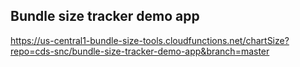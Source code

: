 ## Bundle size tracker demo app

https://us-central1-bundle-size-tools.cloudfunctions.net/chartSize?repo=cds-snc/bundle-size-tracker-demo-app&branch=master
